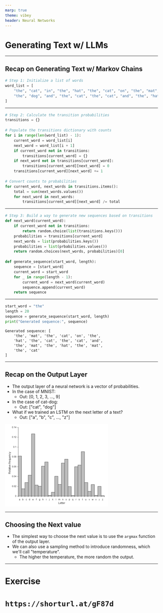```yaml
---
marp: true
theme: vibey
header: Neural Networks
---
```


<!-- _class: lead invert -->

# Generating Text w/ LLMs


---

## Recap on Generating Text w/ Markov Chains

```python
# Step 1: Initialize a list of words
word_list = [
    "the", "cat", "in", "the", "hat", "the", "cat", "on", "the", "mat",
    "the", "dog", "and", "the", "cat", "the", "cat", "and", "the", "hat"
]
```

---

```python
# Step 2: Calculate the transition probabilities
transitions = {}

# Populate the transitions dictionary with counts
for i in range(len(word_list) - 1):
    current_word = word_list[i]
    next_word = word_list[i + 1]
    if current_word not in transitions:
        transitions[current_word] = {}
    if next_word not in transitions[current_word]:
        transitions[current_word][next_word] = 0
    transitions[current_word][next_word] += 1

# Convert counts to probabilities
for current_word, next_words in transitions.items():
    total = sum(next_words.values())
    for next_word in next_words:
        transitions[current_word][next_word] /= total
```

---

```python
# Step 3: Build a way to generate new sequences based on transitions
def next_word(current_word):
    if current_word not in transitions:
        return random.choice(list(transitions.keys()))
    probabilities = transitions[current_word]
    next_words = list(probabilities.keys())
    probabilities = list(prbabilities.values())
    return random.choices(next_words, probabilities)[0]

def generate_sequence(start_word, length):
    sequence = [start_word]
    current_word = start_word
    for _ in range(length - 1):
        current_word = next_word(current_word)
        sequence.append(current_word)
    return sequence
```

---

```python
start_word = "the"
length = 20
sequence = generate_sequence(start_word, length)
print("Generated sequence:", sequence)
```
```
Generated sequence: [
    'the', 'mat', 'the', 'cat', 'on', 'the', 
    'hat', 'the', 'cat', 'the', 'cat', 'and', 
    'the', 'mat', 'the', 'hat', 'the', 'mat',
    'the', 'cat'
]
```

---

## Recap on the Output Layer

- The output layer of a neural network is a vector of probabilities.
- In the case of MNIST:
    - Out: [0, 1, 2, 3, ..., 9]
- In the case of cat-dog:
    - Out: ["cat", "dog"]
- What if we trained an LSTM on the next letter of a text?
    - Out: ["a", "b", "c", ..., "z"]

![bg right fit](images/07_10_02_generating_text_with_llms/image.png)

---

## Choosing the Next value

- The simplest way to choose the next value is to use the `argmax` function of the output layer.
- We can also use a sampling method to introduce randomness, which we'll call "temperature".
    - The higher the temperature, the more random the output.

---

# Exercise

# `https://shorturl.at/gF87d`